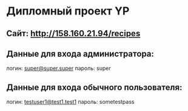 # Дипломный проект YP
## Сайт: http://158.160.21.94/recipes
## Данные для входа администратора: 
логин: super@super.super 
пароль: super

## Данные для входа обычного пользователя: 
логин: testuser1@test1.test1
пароль: sometestpass
